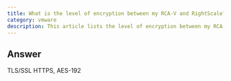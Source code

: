 ```yaml
---
title: What is the level of encryption between my RCA-V and RightScale?
category: vmware
description: This article lists the level of encryption between my RCA-V and RightScale.
---
```


## Answer

TLS/SSL HTTPS, AES-192

